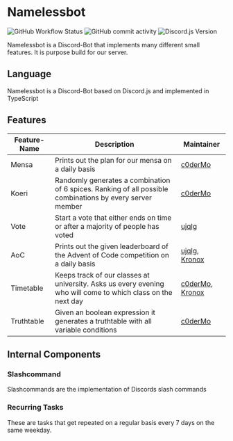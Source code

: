 # Namelessbot
![GitHub Workflow Status](https://img.shields.io/github/actions/workflow/status/namelessgroup/namelessbot/eslint.yml?label=lint)
![GitHub commit activity](https://img.shields.io/github/commit-activity/m/namelessgroup/namelessbot)
![Discord.js Version](https://img.shields.io/badge/Discord.js-14.7.1-blue)

Namelessbot is a Discord-Bot that implements many different small features. It is purpose build for our server.
## Language
Namelessbot is a Discord-Bot based on Discord.js and implemented in TypeScript
## Features
|Feature-Name|Description|Maintainer  |
|--|--|--|
|Mensa|Prints out the plan for our mensa on a daily basis|[c0derMo](https://github.com/c0derMo)|
|Koeri|Randomly generates a combination of 6 spices. Ranking of all possible combinations by every server member|[c0derMo](https://github.com/c0derMo)|
|Vote|Start a vote that either ends on time or after a majority of people has voted|[ujqlg](https://github.com/MartinKrausewitz)|
|AoC|Prints out the given leaderboard of the Advent of Code competition on a daily basis|[ujqlg](https://github.com/MartinKrausewitz), [Kronox](https://github.com/Kr0nox)|
|Timetable|Keeps track of our classes at university. Asks us every evening who will come to which class on the next day|[c0derMo](https://github.com/c0derMo), [Kronox](https://github.com/Kr0nox)|
|Truthtable|Given an boolean expression it generates a truthtable with all variable conditions|[c0derMo](https://github.com/c0derMo)|

## Internal Components
### Slashcommand
Slashcommands are the implementation of Discords slash commands
### Recurring Tasks
These are tasks that get repeated on a regular basis every 7 days on the same weekday.